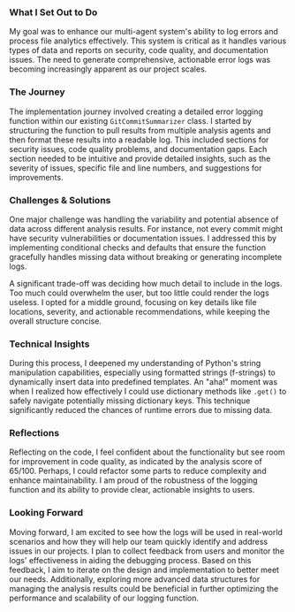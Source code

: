### What I Set Out to Do
My goal was to enhance our multi-agent system's ability to log errors and process file analytics effectively. This system is critical as it handles various types of data and reports on security, code quality, and documentation issues. The need to generate comprehensive, actionable error logs was becoming increasingly apparent as our project scales.

### The Journey
The implementation journey involved creating a detailed error logging function within our existing `GitCommitSummarizer` class. I started by structuring the function to pull results from multiple analysis agents and then format these results into a readable log. This included sections for security issues, code quality problems, and documentation gaps. Each section needed to be intuitive and provide detailed insights, such as the severity of issues, specific file and line numbers, and suggestions for improvements.

### Challenges & Solutions
One major challenge was handling the variability and potential absence of data across different analysis results. For instance, not every commit might have security vulnerabilities or documentation issues. I addressed this by implementing conditional checks and defaults that ensure the function gracefully handles missing data without breaking or generating incomplete logs.

A significant trade-off was deciding how much detail to include in the logs. Too much could overwhelm the user, but too little could render the logs useless. I opted for a middle ground, focusing on key details like file locations, severity, and actionable recommendations, while keeping the overall structure concise.

### Technical Insights
During this process, I deepened my understanding of Python's string manipulation capabilities, especially using formatted strings (f-strings) to dynamically insert data into predefined templates. An "aha!" moment was when I realized how effectively I could use dictionary methods like `.get()` to safely navigate potentially missing dictionary keys. This technique significantly reduced the chances of runtime errors due to missing data.

### Reflections
Reflecting on the code, I feel confident about the functionality but see room for improvement in code quality, as indicated by the analysis score of 65/100. Perhaps, I could refactor some parts to reduce complexity and enhance maintainability. I am proud of the robustness of the logging function and its ability to provide clear, actionable insights to users.

### Looking Forward
Moving forward, I am excited to see how the logs will be used in real-world scenarios and how they will help our team quickly identify and address issues in our projects. I plan to collect feedback from users and monitor the logs' effectiveness in aiding the debugging process. Based on this feedback, I aim to iterate on the design and implementation to better meet our needs. Additionally, exploring more advanced data structures for managing the analysis results could be beneficial in further optimizing the performance and scalability of our logging function.
